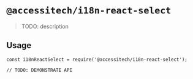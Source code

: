 # `@accessitech/i18n-react-select`

> TODO: description

## Usage

```
const i18nReactSelect = require('@accessitech/i18n-react-select');

// TODO: DEMONSTRATE API
```
